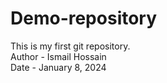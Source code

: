 # Demo-repository

This is my first git repository.
<br>
Author - Ismail Hossain
<br>
Date - January 8, 2024
